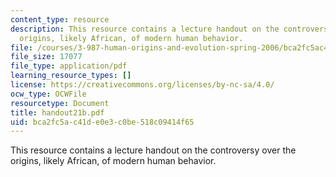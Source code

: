 ```yaml
---
content_type: resource
description: This resource contains a lecture handout on the controversy over the
  origins, likely African, of modern human behavior.
file: /courses/3-987-human-origins-and-evolution-spring-2006/bca2fc5ac41de0e3c0be518c09414f65_handout21b.pdf
file_size: 17077
file_type: application/pdf
learning_resource_types: []
license: https://creativecommons.org/licenses/by-nc-sa/4.0/
ocw_type: OCWFile
resourcetype: Document
title: handout21b.pdf
uid: bca2fc5a-c41d-e0e3-c0be-518c09414f65
---
```

This resource contains a lecture handout on the controversy over the origins, likely African, of modern human behavior.